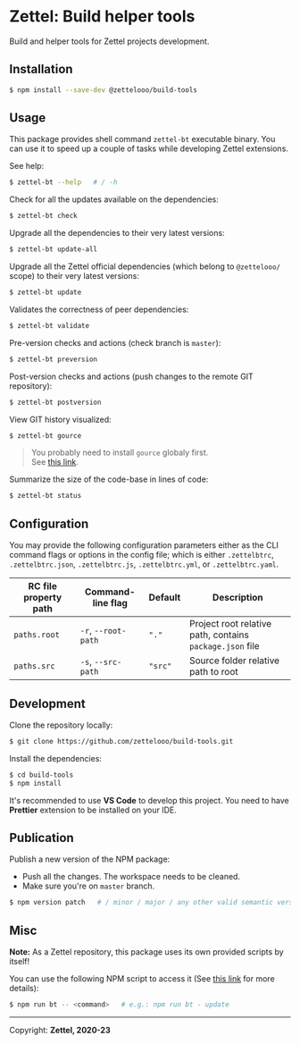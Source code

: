 # Zettel: Build helper tools

Build and helper tools for Zettel projects development.

## Installation

```bash
$ npm install --save-dev @zettelooo/build-tools
```

## Usage

This package provides shell command `zettel-bt` executable binary.
You can use it to speed up a couple of tasks while developing Zettel extensions.

See help:

```bash
$ zettel-bt --help   # / -h
```

Check for all the updates available on the dependencies:

```bash
$ zettel-bt check
```

Upgrade all the dependencies to their very latest versions:

```bash
$ zettel-bt update-all
```

Upgrade all the Zettel official dependencies (which belong to `@zettelooo/` scope) to their very latest versions:

```bash
$ zettel-bt update
```

Validates the correctness of peer dependencies:

```bash
$ zettel-bt validate
```

Pre-version checks and actions (check branch is `master`):

```bash
$ zettel-bt preversion
```

Post-version checks and actions (push changes to the remote GIT repository):

```bash
$ zettel-bt postversion
```

View GIT history visualized:

```bash
$ zettel-bt gource
```

> You probably need to install `gource` globaly first.<br/>
See [this link](https://gource.io/).

Summarize the size of the code-base in lines of code:

```bash
$ zettel-bt status
```

## Configuration

You may provide the following configuration parameters either as the CLI command flags or options in the config file; which is either `.zettelbtrc`, `.zettelbtrc.json`, `.zettelbtrc.js`, `.zettelbtrc.yml`, or `.zettelbtrc.yaml`.

| RC file property path | Command-line flag | Default | Description |
|---|---|---|---|
| `paths.root` | `-r`, `--root-path` | `"."` | Project root relative path, contains `package.json` file
| `paths.src` | `-s`, `--src-path` | `"src"` | Source folder relative path to root

## Development

Clone the repository locally:

```bash
$ git clone https://github.com/zettelooo/build-tools.git
```

Install the dependencies:

```bash
$ cd build-tools
$ npm install
```

It's recommended to use **VS Code** to develop this project.
You need to have **Prettier** extension to be installed on your IDE.

## Publication

Publish a new version of the NPM package:

- Push all the changes. The workspace needs to be cleaned.
- Make sure you're on `master` branch.

```bash
$ npm version patch   # / minor / major / any other valid semantic version
```

## Misc

**Note:** As a Zettel repository, this package uses its own provided scripts by itself!

You can use the following NPM script to access it (See [this link](https://github.com/zettelooo/build-tools#usage) for more details):

```bash
$ npm run bt -- <command>   # e.g.: npm run bt - update
```

------------------

Copyright: **Zettel, 2020-23**
